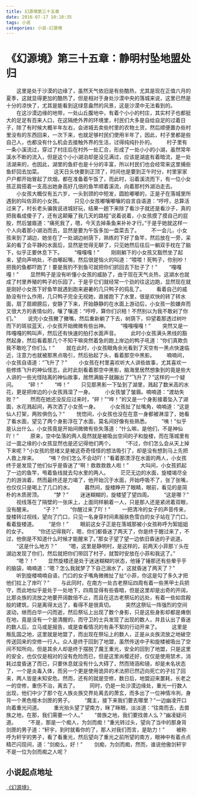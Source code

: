 ```yaml
---
title: 幻源境第三十五章
date: 2016-07-17 10:10:35
tags: 小说
categories: 小说-幻源境
---
```

《幻源境》第三十五章：静明村坠地盟处归
===
<!-- more -->
　　这里是处于沙漠的边缘了，虽然天气依旧是有些酷热，尤其是现在正值六月的夏季，这就显得更加的酷热了，但是相对于身处沙漠中央的落城来说，这里已然是十分的凉快了，尤其是能看到这绿意盎然的风景，这是沙漠中无法看到的。
　　在这沙漠边缘的地带，一处山丘腹地中，有着个小小的村庄，其实村子也都挺大的足足有百来人口，在这隔绝外界的环境里，村民们大多是自给自足的过着日子，除了有时候大概半年左右，会进城去卖些村里的农物土货，然后顺便置办些村里没有的东西回来，一次下来，也就足够村民们使用半年了，因此，村子里都是些自己人，也都没有什么机会去接触外界的生活，过得纯纯扑扑的。
　　村子里有一条小溪流过，穿过了村庄后在村外一处汇合，形成了一处小小的小湖，虽然常年溪水不断的流入，但是这个小小湖泊却是没见满过，应该是湖底有着暗流，是一处活湖来的，也因此，湖里的鱼虾也是十分的丰富，所以村民们也会经常来这里捕些鱼虾回去加菜。
　　这天日头快要到正顶了，时间也是要到正午时分，村里家家户户都开始冒起了炊烟，都在准备着午饭了，而此时，沿着溪流而下，有一位小女孩正肩搭着一支高出她身高好几倍的鱼竿顺着溪流，向着那村外湖泊走去。
　　小女孩大概仅有五六岁，一头到颈的中短发，圆脸嘟嘟的，正是孑在落城里所遇到的叫佐菲的小女孩。
　　只见小女孩嘟嚷嘟嚷的自言自语道：“哼哼，总算活过来了，村长老头骗我说进城好玩，结果一趟下来除了看沙子就还是看沙子，真的把我看成傻子了，还有这颠簸了我几天的路程”说着说着，小女孩摸了摸自己的屁股，然后皱眉道：“痛死我了，嗯，今天去掉条鱼来补补才行。”于是乎她就这样一个人向着那小湖泊而去，显然是要为午饭多加一盘菜去了。
　　不一会儿，小女孩来到了湖边，她坐在了一处湖边树荫下，熟练的下好了鱼竿，然后放在一旁，呆呆的看了会平静的水面后，显然是觉得无聊了，只见她然后往后一躺双手枕在了脑下，似乎正要休息下下。
　　“嘎嘎嘎！”
　　刚刚躺下的小女孩又豁然坐了起来，望向声响处，不由嘟起嘴，然后很是恼火的叫道：“喂喂！死鸭子，你别吵！把我的鱼都吓跑了！要是我钓不到鱼可就把你们抓回去下肚子了！”
　　“嘎嘎嘎！”
　　显然鸭子是没有听懂小女孩的威胁了，由于现在天气炎热，这湖水也就成了村里养殖的鸭子的乐园了，于是乎它们就经常一个劲的往这边跑，显然现在就是刚好小女孩下好鱼竿就遇到跑来避暑的几只鸭子的捣乱了。
　　看着自己的威胁没有什么作用，几只鸭子完全无视她，直接跑下了水里，很是欢快的转了转水面，扇了扇翅膀后，安静了下来，开始静静的在水面上游动后，小女孩一脸嫌弃而又很大方的表情似的，嚷了嚷道：“哼哼，算你们识相！不然别以为我不敢剁了你们。”
　　说完小女孩撇了撇嘴，然后重新躺了下去，树荫下，仰望着那透过树叶而下的斑驳蓝天，小女孩开始微微有些出神。
　　“嘎嘎嘎嘎！”
　　突然又是一阵嘎嘎的鸭叫声，然后还有快速的拍打水面声音。
　　此时小女孩满头黑线的豁然起身，然后看着那几个不知干嘛突然着急的跑上岸边的鸭子吼道：“你们真欺负我不敢吃了你们么！”
　　就在此时，小女孩眼角余光看到了天空有一黑点快速临近，注意力也就被那黑点吸引，然后抬起了头，看着那空中黑影。
　　喃喃间，小女孩自语道：“飞升了？”
　　小女孩在村里喜欢听大人讲些故事，尤其喜欢一些修炼飞升的神仙怪志，此时此刻看着那空中黑影，脑海里居然想象到的竟是些大人讲的一些光怪陆离的神仙故事，居然满脑子就蹦出了“飞升了？”这样的一个疑问。
　　“砰！”
　　“哗！”
　　只见那黑影一下坠到了湖里，溅起了数米高的水花，更是把岸边的小女孩溅湿了一身。
　　小女孩皱了皱眉。喃喃道：“渡劫失败？”
　　然而在她还没反应过来时，“砰！”“哗！”的又是一个身影接着坠入了湖面，水花溅起间，再次洒了小女孩一身。
　　小女孩扯了扯嘴角，喃喃道：“这是仙人打架，两败俱伤么？”
　　恍惚间，小女孩也没在在意一身都被淋湿了，她看了看水面，望见了两个身影浮在了水面，莫名间好像有些熟悉。
　　“咦！”似乎是认出什么，小女孩竟是开始间微微有些失落道：“什么嘛，是他们，不是神仙吖！”
　　原来，空中坠落的两人竟然就是被吸出空间的孑和旋楼，而在落城里有过一面之缘的小女孩显然也是还记得他们两个。
　　“不过，你们怎么会从天上掉下来呢？”小女孩的思绪又是被这奇奇怪怪的想法吸引了，却是没有想到马上先把人救上岸来。
　　“咦？你们怎么不会动吖！”看着那漂浮在水面的两人，小女孩终于是发现了他们似乎是昏迷了“啊！救救救救人啦！”
　　大叫间，小女孩抓起了一边的鱼竿，甩着鱼线就去勾水里的两人。
　　茫茫无边的水面，旋楼竭尽全力的游淌着，然而最终还是力竭了，他开始沉于水面，开始呼吸不了，张了张嘴，也仅仅只是喝上了几口的水。
　　暮然间，旋楼睁开了眼睛，眼前，看见的是简朴的木质房顶。
　　“梦？”
　　迷迷糊糊的，旋楼望了望四周。
　　“这是哪？”
　　视线落在了隔壁的一张床上，上面同样躺着一人，只是那人还是紧闭着双眼，没有醒来。
　　“孑？”
　　“你醒过来了吖！”
　　一把清冷的女子的声音传来，旋楼转过视线，望向了门口，只见一名身穿村间素服肤色雪白的女子站在了门口，看着旋楼道。
　　“是你！”
　　眼前这女子正是在落城那被小女孩称呼为絮姐姐的女子。
　　“你还记得我吖，嗯，你们都昏迷了两天了，你是终于醒过来了，不过，他倒是不知道什么时候才能醒来了。”那女子望了望一边依旧昏迷的孑说道。
　　“这是什么地方？”
　　“嗯，这里是静明村，是这样的，前两天小菲那丫头在湖边发现了你们，然后就把你们带回了村子，就暂时安放在小菲和我这了。”
　　“嗯？！”
　　显然旋楼还是处于迷迷糊糊的状态，他锤了锤那还有些晕乎乎的脑袋，喃喃道：“嗯？怎么我就梦了下自己溺水了，这就昏迷了两天了？”
　　听到旋楼喃喃自语，门口的女子嘴角微微扯了扯“小菲，你这是勾了多久才把他们拉上了岸吖？”
　　与此同时，在南方一处古老祭坛四周有着一些黑甲士兵把守，而此地似乎是处于一处地下，四周显得有些昏暗，但是这里却是出奇的开阔，比那炎族的流放之地要开阔数倍不止，而且在这古老祭坛的远处，有着一些如宫殿般的建筑，只是离得太远了，看得不是很真切。
　　突然这祭坛一阵强烈的空间波动，继而白华一闪而逝，然后祭坛上出现了数个身影，只是这些身影却都是瘫倒在地，竟是没有一个是清醒的，而守卫的士兵发现了出现的数人，并且认出了昏迷的数人后，立马或是报告，或是查看情况的有条不絮的行动开来了。
　　这里是叛乱国之地，这里就是地盟了，而出现在祭坛上的数人，正是从炎族流放之地破空传送回来的空修一行人。众人是终于回到了地盟，虽然传送中孑和旋楼被吸出了空间不知所向，但是其余人却是终于摆脱了魔王重光，安全的回到了地盟，只是这里的安全，也仅仅是相对的没有危险而已，但是这里尚樱还好，仅仅是使用禁术，消耗过度昏迷了而已，只要休息就没有什么大碍了，然而琦涵和镜，却是未名状态了，一个是炎毒入体，而另一个更是使用诡异的术法把已然迈向死亡的孑拉了回来，两人皆是未知安危。然而，还有的就是空修，数日后，地盟迎来噩耗，长老之一的空修，重伤不治，离去了。
　　同时，仍是一处沙漠边缘处，重光一行数人出现，他们中少了那个在人族炎族交界处离去的萧玄，而多出了一位神情冷冽，身背一个黑色檀木剑匣的男子。
　　“魔主，接下来我们要去哪里？”一边幽凌开口向着重光问道。
　　重光抬头望了望南方，眯了眯眼，淡淡道：“往南而去，去兽族之地，在那，我们需要一个人。”
　　“兽族之地，我们要找兽人么？”幽凌疑问道。
　　“不是，那是一个痴人，为剑而痴！”重光转过头，望向了当中的那身背剑匣的男子道：“轩宇，到时就看你的了，那人对我们而言，是助力！”
　　被称呼为轩宇的男子，看了看重光，然后望向了重光之前所望的南方，眼神中有着点点精芒闪现间，道：“剑痴么，好！”
　　剑痴，为剑而痴，然而，谁说他傲剑轩宇不是一位为剑而痴之人呢？

小说起点地址
---
[《幻源境》](http://www.qidian.com/Book/3538055.aspx)